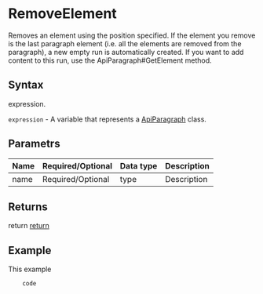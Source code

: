 # RemoveElement

Removes an element using the position specified.
If the element you remove is the last paragraph element (i.e. all the elements are removed from the paragraph), a new empty run is automatically created. If you want to add content to this run, use the ApiParagraph#GetElement method.

## Syntax

expression.

`expression` - A variable that represents a [ApiParagraph](../ApiParagraph.md) class.

## Parametrs

| **Name** | **Required/Optional** | **Data type** | **Description** |
| ------------- | ------------- | ------------- | ------------- |
| name | Required/Optional | type | Description |

## Returns

return
[return](todo_link)

## Example

This example

```javascript
	code
```